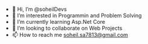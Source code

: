 - 👋 Hi, I’m @soheilDevs
- 👀 I’m interested in Programmin and Problem Solving
- 🌱 I’m currently learning Asp.Net Core
- 💞️ I’m looking to collaborate on Web Projects
- 📫 How to reach me soheil.sa7813@gmail.com

<!---
soheilDevs/soheilDevs is a ✨ special ✨ repository because its `README.md` (this file) appears on your GitHub profile.
You can click the Preview link to take a look at your changes.
--->
